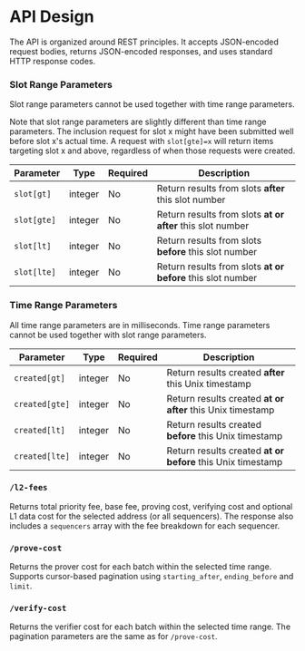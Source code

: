 # API Design
The API is organized around REST principles. It accepts JSON-encoded request bodies, returns JSON-encoded responses, and uses standard HTTP response codes.

### Slot Range Parameters

Slot range parameters cannot be used together with time range parameters.

Note that slot range parameters are slightly different than time range parameters. The inclusion request for slot x might have been submitted well before slot x's actual time. A request with `slot[gte]=x` will return items targeting slot x and above, regardless of when those requests were created.

| Parameter   | Type    | Required | Description                                                 |
| ----------- | ------- | -------- | ----------------------------------------------------------- |
| `slot[gt]`  | integer | No       | Return results from slots **after** this slot number        |
| `slot[gte]` | integer | No       | Return results from slots **at or after** this slot number  |
| `slot[lt]`  | integer | No       | Return results from slots **before** this slot number       |
| `slot[lte]` | integer | No       | Return results from slots **at or before** this slot number |

### Time Range Parameters

All time range parameters are in milliseconds. Time range parameters cannot be used together with slot range parameters.

| Parameter      | Type    | Required | Description                                                 |
| -------------- | ------- | -------- | ----------------------------------------------------------- |
| `created[gt]`  | integer | No       | Return results created **after** this Unix timestamp        |
| `created[gte]` | integer | No       | Return results created **at or after** this Unix timestamp  |
| `created[lt]`  | integer | No       | Return results created **before** this Unix timestamp       |
| `created[lte]` | integer | No       | Return results created **at or before** this Unix timestamp |

### `/l2-fees`

Returns total priority fee, base fee, proving cost, verifying cost and optional L1 data cost for the selected address (or all sequencers). The response also includes a `sequencers` array with the fee breakdown for each sequencer.

### `/prove-cost`

Returns the prover cost for each batch within the selected time range. Supports cursor-based pagination using `starting_after`, `ending_before` and `limit`.

### `/verify-cost`

Returns the verifier cost for each batch within the selected time range. The pagination parameters are the same as for `/prove-cost`.
